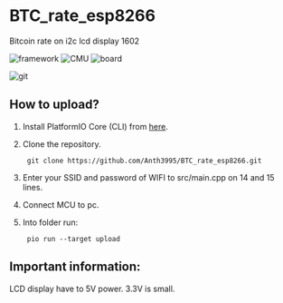 # BTC_rate_esp8266
Bitcoin rate on i2c lcd display 1602

![framework](https://img.shields.io/badge/framework-platformio-orange)
![CMU](https://img.shields.io/badge/MCU-esp8266-success)
![board](https://img.shields.io/badge/board-nodeMCU%20v3-blue)

![git](/docs/assets/demo.gif)

## How to upload?

1) Install PlatformIO Core (CLI) from [here](https://docs.platformio.org/en/latest/core/installation.html).

2) Clone the repository.

        git clone https://github.com/Anth3995/BTC_rate_esp8266.git

3) Enter your SSID and password of WIFI to src/main.cpp on 14 and 15 lines.

4) Connect MCU to pc.

5) Into folder run:

        pio run --target upload

## Important information:

LCD display have to 5V power. 3.3V is small.
